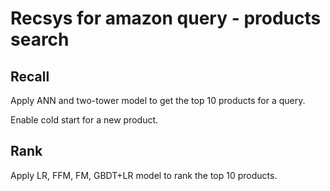 # Recsys for amazon query - products search

## Recall

Apply ANN and two-tower model to get the top 10 products for a query.

Enable cold start for a new product.

## Rank

Apply LR, FFM, FM, GBDT+LR model to rank the top 10 products.